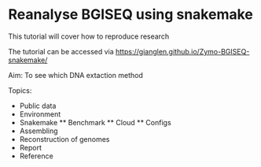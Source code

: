 # Reanalyse BGISEQ using snakemake

This tutorial will cover how to reproduce research

The tutorial can be accessed via
https://gianglen.github.io/Zymo-BGISEQ-snakemake/

Aim: To see which DNA extaction method  

Topics:
* Public data
* Environment
* Snakemake
** Benchmark
** Cloud
** Configs
* Assembling
* Reconstruction of genomes
* Report
* Reference

